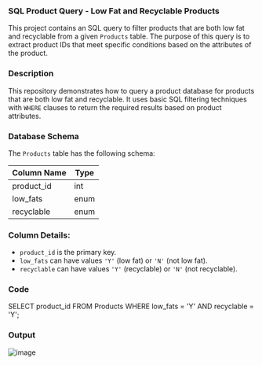 ### SQL Product Query - Low Fat and Recyclable Products

This project contains an SQL query to filter products that are both low fat and recyclable from a given `Products` table. The purpose of this query is to extract product IDs that meet specific conditions based on the attributes of the product.

### Description

This repository demonstrates how to query a product database for products that are both low fat and recyclable. It uses basic SQL filtering techniques with `WHERE` clauses to return the required results based on product attributes.

### Database Schema

The `Products` table has the following schema:

| Column Name  | Type   |
|--------------|--------|
| product_id   | int    |
| low_fats     | enum   |
| recyclable   | enum   |

### Column Details:
- `product_id` is the primary key.
- `low_fats` can have values `'Y'` (low fat) or `'N'` (not low fat).
- `recyclable` can have values `'Y'` (recyclable) or `'N'` (not recyclable).

### Code 

SELECT product_id FROM Products WHERE low_fats = 'Y' AND recyclable = 'Y';

### Output

![image](https://github.com/user-attachments/assets/ea86b353-826d-4e4a-a44b-5e43e4e38788)
